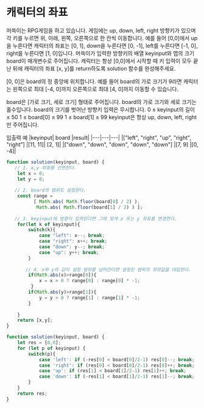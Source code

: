 # 캐릭터의 좌표

머쓱이는 RPG게임을 하고 있습니다. 게임에는 up, down, left, right 방향키가 있으며 각 키를 누르면 위, 아래, 왼쪽, 오른쪽으로 한 칸씩 이동합니다. 예를 들어 [0,0]에서 up을 누른다면 캐릭터의 좌표는 [0, 1], down을 누른다면 [0, -1], left를 누른다면 [-1, 0], right를 누른다면 [1, 0]입니다. 머쓱이가 입력한 방향키의 배열 keyinput와 맵의 크기 board이 매개변수로 주어집니다. 캐릭터는 항상 [0,0]에서 시작할 때 키 입력이 모두 끝난 뒤에 캐릭터의 좌표 [x, y]를 return하도록 solution 함수를 완성해주세요.

[0, 0]은 board의 정 중앙에 위치합니다. 예를 들어 board의 가로 크기가 9라면 캐릭터는 왼쪽으로 최대 [-4, 0]까지 오른쪽으로 최대 [4, 0]까지 이동할 수 있습니다.

board은 [가로 크기, 세로 크기] 형태로 주어집니다.
board의 가로 크기와 세로 크기는 홀수입니다.
board의 크기를 벗어난 방향키 입력은 무시합니다.
0 ≤ keyinput의 길이 ≤ 50
1 ≤ board[0] ≤ 99
1 ≤ board[1] ≤ 99
keyinput은 항상 up, down, left, right만 주어집니다.

입출력 예
|keyinput| board |result|
|---|---|---|
|["left", "right", "up", "right", "right"] |[11, 11]| [2, 1]|
|["down", "down", "down", "down", "down"] |[7, 9] |[0, -4]|

```js
function solution(keyinput, board) {
   // 1. x,y 좌표를 선언한다.
    let x = 0;
    let y = 0;
    
   // 2. board의 범위도 설정한다. 
    const range = 
          [ Math.abs( Math.floor(board[0] / 2) ), 
           Math.abs( Math.floor(board[1] / 2) ) ];
    
   // 3. keyinput에 방향이 입력된다면 그에 맞게 x 또는 y 좌표를 변경한다.
    for(let k of keyinput){
        switch(k){
            case "left": x--; break;
            case "right": x++; break;
            case "down": y--; break;
            case "up": y++; break;
        }
        
       // 4. x와 y의 값이 설정 범위를 넘어간다면 설정된 범위의 최댓값을 대입한다.
        if(Math.abs(x)>range[0]){
            x = x > 0 ? range[0] : range[0] * -1;
         }
        if(Math.abs(y)>range[1]){
            y = y > 0 ? range[1] : range[1] * -1;
        }
        
    }
    return [x,y];
}
```

```js
function solution(keyinput, board) {
    let res = [0,0];
    for (let p of keyinput) {
        switch(p){
            case 'left': if (-res[0] < board[0]/2-1) res[0]--; break;
            case 'right': if (res[0] < board[0]/2-1) res[0]++; break;
            case 'up': if (res[1] < board[1]/2-1) res[1]++; break;
            case 'down': if (-res[1] < board[1]/2-1) res[1]--; break;
        }
    }
    return res;
}
```
